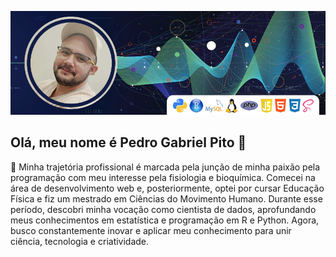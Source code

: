 ![Apresentação Perfil](images/capa.fw.png)  

## Olá, meu nome é Pedro Gabriel Pito 👋
🚀 Minha trajetória profissional é marcada pela junção de minha paixão pela programação com meu interesse pela fisiologia e bioquímica. Comecei na área de desenvolvimento web e, posteriormente, optei por cursar Educação Física e fiz um mestrado em Ciências do Movimento Humano. Durante esse período, descobri minha vocação como cientista de dados, aprofundando meus conhecimentos em estatística e programação em R e Python. Agora, busco constantemente inovar e aplicar meu conhecimento para unir ciência, tecnologia e criatividade.

